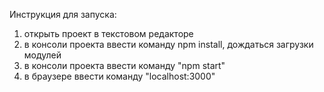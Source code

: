 Инструкция для запуска:
1. открыть проект в текстовом редакторе
2. в консоли проекта ввести команду npm install, дождаться загрузки модулей
3. в консоли проекта ввести команду "npm start"
4. в браузере ввести команду "localhost:3000"